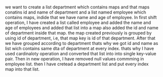 we want to create a list department which contains maps and that maps conatins id and name of department and a list named employee which contains maps, indide that we have name and age of employee.
In first shift operation, I have created a list called employee and added the name and age of employees and added that list into a map also added the id and name of department inside that map.
the map created previously is grouped by using id of department, i.e, that map key is id of that department.
After that we have grouped according to department thats why we got id and name as list wich contains same dta of department at every index. thats why I have used cardinaloty operation and converted that list into into single key-value pair.
Then in new operation, I have removed null values commming  in employee list.
then I have cretead a department list and put every index map into that list.